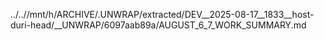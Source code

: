 ../..//mnt/h/ARCHIVE/.UNWRAP/extracted/DEV__2025-08-17__1833__host-duri-head/__UNWRAP/6097aab89a/AUGUST_6_7_WORK_SUMMARY.md